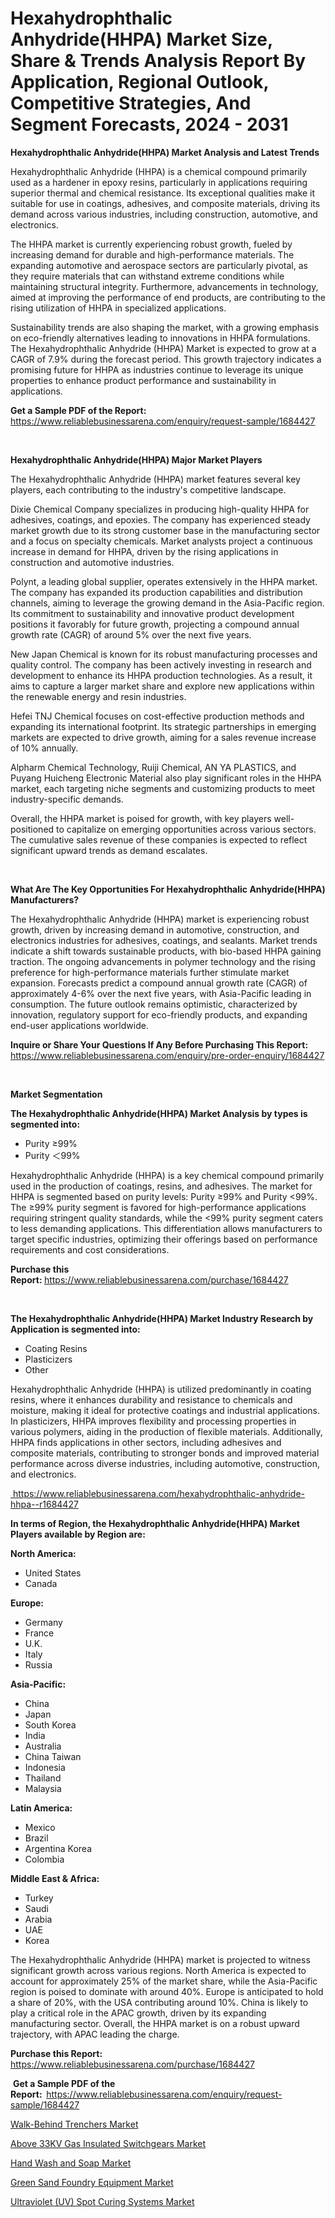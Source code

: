 <p><h1>Hexahydrophthalic Anhydride(HHPA) Market Size, Share & Trends Analysis Report By Application, Regional Outlook, Competitive Strategies, And Segment Forecasts, 2024 - 2031</h1></p><p><strong>Hexahydrophthalic Anhydride(HHPA) Market Analysis and Latest Trends</strong></p>
<p><p>Hexahydrophthalic Anhydride (HHPA) is a chemical compound primarily used as a hardener in epoxy resins, particularly in applications requiring superior thermal and chemical resistance. Its exceptional qualities make it suitable for use in coatings, adhesives, and composite materials, driving its demand across various industries, including construction, automotive, and electronics.</p><p>The HHPA market is currently experiencing robust growth, fueled by increasing demand for durable and high-performance materials. The expanding automotive and aerospace sectors are particularly pivotal, as they require materials that can withstand extreme conditions while maintaining structural integrity. Furthermore, advancements in technology, aimed at improving the performance of end products, are contributing to the rising utilization of HHPA in specialized applications.</p><p>Sustainability trends are also shaping the market, with a growing emphasis on eco-friendly alternatives leading to innovations in HHPA formulations. The Hexahydrophthalic Anhydride (HHPA) Market is expected to grow at a CAGR of 7.9% during the forecast period. This growth trajectory indicates a promising future for HHPA as industries continue to leverage its unique properties to enhance product performance and sustainability in applications.</p></p>
<p><strong>Get a Sample PDF of the Report:&nbsp;</strong> <a href="https://www.reliablebusinessarena.com/enquiry/request-sample/1684427?utm_campaign=1724&utm_medium=2&utm_source=Github&utm_content=ia&utm_term=15102024&utm_id=hexahydrophthalic-anhydridehhpa">https://www.reliablebusinessarena.com/enquiry/request-sample/1684427</a></p>
<p>&nbsp;</p>
<p><strong>Hexahydrophthalic Anhydride(HHPA) Major Market Players</strong></p>
<p><p>The Hexahydrophthalic Anhydride (HHPA) market features several key players, each contributing to the industry's competitive landscape.</p><p>Dixie Chemical Company specializes in producing high-quality HHPA for adhesives, coatings, and epoxies. The company has experienced steady market growth due to its strong customer base in the manufacturing sector and a focus on specialty chemicals. Market analysts project a continuous increase in demand for HHPA, driven by the rising applications in construction and automotive industries.</p><p>Polynt, a leading global supplier, operates extensively in the HHPA market. The company has expanded its production capabilities and distribution channels, aiming to leverage the growing demand in the Asia-Pacific region. Its commitment to sustainability and innovative product development positions it favorably for future growth, projecting a compound annual growth rate (CAGR) of around 5% over the next five years.</p><p>New Japan Chemical is known for its robust manufacturing processes and quality control. The company has been actively investing in research and development to enhance its HHPA production technologies. As a result, it aims to capture a larger market share and explore new applications within the renewable energy and resin industries.</p><p>Hefei TNJ Chemical focuses on cost-effective production methods and expanding its international footprint. Its strategic partnerships in emerging markets are expected to drive growth, aiming for a sales revenue increase of 10% annually.</p><p>Alpharm Chemical Technology, Ruiji Chemical, AN YA PLASTICS, and Puyang Huicheng Electronic Material also play significant roles in the HHPA market, each targeting niche segments and customizing products to meet industry-specific demands.</p><p>Overall, the HHPA market is poised for growth, with key players well-positioned to capitalize on emerging opportunities across various sectors. The cumulative sales revenue of these companies is expected to reflect significant upward trends as demand escalates.</p></p>
<p>&nbsp;</p>
<p><strong>What Are The Key Opportunities For Hexahydrophthalic Anhydride(HHPA) Manufacturers?</strong></p>
<p><p>The Hexahydrophthalic Anhydride (HHPA) market is experiencing robust growth, driven by increasing demand in automotive, construction, and electronics industries for adhesives, coatings, and sealants. Market trends indicate a shift towards sustainable products, with bio-based HHPA gaining traction. The ongoing advancements in polymer technology and the rising preference for high-performance materials further stimulate market expansion. Forecasts predict a compound annual growth rate (CAGR) of approximately 4-6% over the next five years, with Asia-Pacific leading in consumption. The future outlook remains optimistic, characterized by innovation, regulatory support for eco-friendly products, and expanding end-user applications worldwide.</p></p>
<p><strong>Inquire or Share Your Questions If Any Before Purchasing This Report:</strong> <a href="https://www.reliablebusinessarena.com/enquiry/pre-order-enquiry/1684427?utm_campaign=1724&utm_medium=2&utm_source=Github&utm_content=ia&utm_term=15102024&utm_id=hexahydrophthalic-anhydridehhpa">https://www.reliablebusinessarena.com/enquiry/pre-order-enquiry/1684427</a></p>
<p>&nbsp;</p>
<p><strong>Market Segmentation</strong></p>
<p><strong>The Hexahydrophthalic Anhydride(HHPA) Market Analysis by types is segmented into:</strong></p>
<p><ul><li>Purity ≥99%</li><li>Purity ＜99%</li></ul></p>
<p><p>Hexahydrophthalic Anhydride (HHPA) is a key chemical compound primarily used in the production of coatings, resins, and adhesives. The market for HHPA is segmented based on purity levels: Purity ≥99% and Purity <99%. The ≥99% purity segment is favored for high-performance applications requiring stringent quality standards, while the <99% purity segment caters to less demanding applications. This differentiation allows manufacturers to target specific industries, optimizing their offerings based on performance requirements and cost considerations.</p></p>
<p><strong>Purchase this Report:&nbsp;</strong><a href="https://www.reliablebusinessarena.com/purchase/1684427?utm_campaign=1724&utm_medium=2&utm_source=Github&utm_content=ia&utm_term=15102024&utm_id=hexahydrophthalic-anhydridehhpa">https://www.reliablebusinessarena.com/purchase/1684427</a></p>
<p>&nbsp;</p>
<p><strong>The Hexahydrophthalic Anhydride(HHPA) Market Industry Research by Application is segmented into:</strong></p>
<p><ul><li>Coating Resins</li><li>Plasticizers</li><li>Other</li></ul></p>
<p><p>Hexahydrophthalic Anhydride (HHPA) is utilized predominantly in coating resins, where it enhances durability and resistance to chemicals and moisture, making it ideal for protective coatings and industrial applications. In plasticizers, HHPA improves flexibility and processing properties in various polymers, aiding in the production of flexible materials. Additionally, HHPA finds applications in other sectors, including adhesives and composite materials, contributing to stronger bonds and improved material performance across diverse industries, including automotive, construction, and electronics.</p></p>
<p><a href="https://www.reliablebusinessarena.com/hexahydrophthalic-anhydride-hhpa--r1684427?utm_campaign=1724&utm_medium=2&utm_source=Github&utm_content=ia&utm_term=15102024&utm_id=hexahydrophthalic-anhydridehhpa">&nbsp;https://www.reliablebusinessarena.com/hexahydrophthalic-anhydride-hhpa--r1684427</a></p>
<p><strong>In terms of Region, the Hexahydrophthalic Anhydride(HHPA) Market Players available by Region are:</strong></p>
<p>
    <p> <strong> North America: </strong>
        <ul>
            <li>United States</li>
            <li>Canada</li>
        </ul>
        </p> 
    <p> <strong> Europe: </strong>
        <ul>
            <li>Germany</li>
            <li>France</li>
            <li>U.K.</li>
            <li>Italy</li>
            <li>Russia</li>
        </ul>
        </p> 
    <p> <strong> Asia-Pacific: </strong>
        <ul>
            <li>China</li>
            <li>Japan</li>
            <li>South Korea</li>
            <li>India</li>
            <li>Australia</li>
            <li>China Taiwan</li>
            <li>Indonesia</li>
            <li>Thailand</li>
            <li>Malaysia</li>
        </ul>
        </p> 
    <p> <strong> Latin America: </strong>
        <ul>
            <li>Mexico</li>
            <li>Brazil</li>
            <li>Argentina Korea</li>
            <li>Colombia</li>
        </ul>
        </p> 
    <p> <strong> Middle East & Africa: </strong>
        <ul>
            <li>Turkey</li>
            <li>Saudi</li>
            <li>Arabia</li>
            <li>UAE</li>
            <li>Korea</li>
        </ul>
    </p>
    </p>
<p><p>The Hexahydrophthalic Anhydride (HHPA) market is projected to witness significant growth across various regions. North America is expected to account for approximately 25% of the market share, while the Asia-Pacific region is poised to dominate with around 40%. Europe is anticipated to hold a share of 20%, with the USA contributing around 10%. China is likely to play a critical role in the APAC growth, driven by its expanding manufacturing sector. Overall, the HHPA market is on a robust upward trajectory, with APAC leading the charge.</p></p>
<p><strong>Purchase this Report: </strong><a href="https://www.reliablebusinessarena.com/purchase/1684427?utm_campaign=1724&utm_medium=2&utm_source=Github&utm_content=ia&utm_term=15102024&utm_id=hexahydrophthalic-anhydridehhpa">https://www.reliablebusinessarena.com/purchase/1684427</a></p>
<p>&nbsp;<strong>Get a Sample PDF of the Report:&nbsp;&nbsp;</strong><a href="https://www.reliablebusinessarena.com/enquiry/request-sample/1684427?utm_campaign=1724&utm_medium=2&utm_source=Github&utm_content=ia&utm_term=15102024&utm_id=hexahydrophthalic-anhydridehhpa">https://www.reliablebusinessarena.com/enquiry/request-sample/1684427</a></p>
<p><strong></strong></p>
<p><p><a href="https://github.com/DianaWilson796/Market-Research-Report-List-1/blob/main/walk-behind-trenchers-market.md?utm_campaign=1724&utm_medium=2&utm_source=Github&utm_content=ia&utm_term=15102024&utm_id=hexahydrophthalic-anhydridehhpa">Walk-Behind Trenchers Market</a></p><p><a href="https://www.linkedin.com/pulse/above-33kv-gas-insulated-switchgears-market-outlook-forecast-c9vuc?trk=public_post_embed_feed-article-content&utm_campaign=1724&utm_medium=2&utm_source=Github&utm_content=ia&utm_term=15102024&utm_id=hexahydrophthalic-anhydridehhpa">Above 33KV Gas Insulated Switchgears Market</a></p><p><a href="https://www.linkedin.com/pulse/hand-wash-soap-market-size-share-analysis-growth-trends-forecast-tgv2c?trk=public_post_embed_feed-article-content&utm_campaign=1724&utm_medium=2&utm_source=Github&utm_content=ia&utm_term=15102024&utm_id=hexahydrophthalic-anhydridehhpa">Hand Wash and Soap Market</a></p><p><a href="https://www.linkedin.com/pulse/global-green-sand-foundry-equipment-market-size-trends-analysis-k0ikc?trk=public_post_embed_feed-article-content&utm_campaign=1724&utm_medium=2&utm_source=Github&utm_content=ia&utm_term=15102024&utm_id=hexahydrophthalic-anhydridehhpa">Green Sand Foundry Equipment Market</a></p><p><a href="https://www.linkedin.com/pulse/strategic-roadmap-success-global-ultraviolet-uv-spot-curing-systems-cdufc?trk=public_post_embed_feed-article-content&utm_campaign=1724&utm_medium=2&utm_source=Github&utm_content=ia&utm_term=15102024&utm_id=hexahydrophthalic-anhydridehhpa">Ultraviolet (UV) Spot Curing Systems Market</a></p></p>